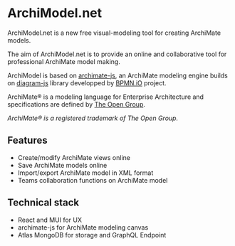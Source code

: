 # ArchiModel.net

ArchiModel.net is a new free visual-modeling tool for creating ArchiMate models.

The aim of ArchiModel.net is to provide an online and collaborative tool for professional ArchiMate model making.

ArchiModel is based on [archimate-js](https://github.com/archimodel/archimate-js), an ArchiMate modeling engine builds on [diagram-js](https://github.com/bpmn-io/diagram-js) library developped by [BPMN.iO](https://bpmn.io) project.

ArchiMate® is a modeling language for Enterprise Architecture and specifications are defined by [The Open Group](https://www.opengroup.org/archimate-forum/archimate-overview).

*ArchiMate® is a registered trademark of The Open Group.*

## Features

* Create/modify ArchiMate views online
* Save ArchiMate models online
* Import/export ArchiMate model in XML format
* Teams collaboration functions on ArchiMate model

## Technical stack

* React and MUI for UX
* archimate-js for ArchiMate modeling canvas
* Atlas MongoDB for storage and GraphQL Endpoint
